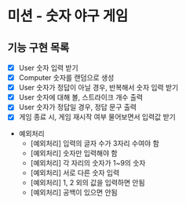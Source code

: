# 미션 - 숫자 야구 게임

## 기능 구현 목록
- [X] User 숫자 입력 받기
- [X] Computer 숫자를 랜덤으로 생성
- [X]  User 숫자가 정답이 아닐 경우, 반복해서 숫자 입력 받기
- [X]  User 숫자에 대해 볼, 스트라이크 개수 출력
- [X]  User 숫자가 정답일 경우, 정답 문구 출력
- [X] 게임 종료 시, 게임 재시작 여부 물어보면서 입력값 받기

- 예외처리
    -   [예외처리] 입력의 글자 수가 3자리 수여야 함
    -   [예외처리] 숫자만 입력해야 함
    -   [예외처리] 각 자리의 숫자가 1~9의 숫자
    -   [예외처리] 서로 다른 숫자 입력
    -   [예외처리] 1, 2 외의 값을 입력하면 안됨
    -   [예외처리] 공백이 있으면 안됨
